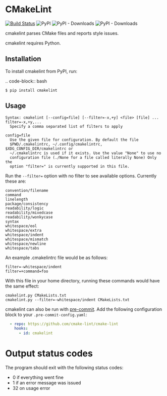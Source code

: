 # CMakeLint

[![Build Status](https://travis-ci.org/cmake-lint/cmake-lint.svg?branch=develop)](https://travis-ci.org/cmake-lint/cmake-lint)
![PyPI](https://img.shields.io/pypi/v/cmakelint.svg)
![PyPI - Downloads](https://img.shields.io/pypi/dd/cmakelint.svg)
![PyPI - Downloads](https://img.shields.io/pypi/dm/cmakelint.svg)

cmakelint parses CMake files and reports style issues.

cmakelint requires Python.

## Installation

To install cmakelint from PyPI, run:

.. code-block:: bash

    $ pip install cmakelint

## Usage

    Syntax: cmakelint [--config=file] [--filter=-x,+y] <file> [file] ...
    filter=-x,+y,...
      Specify a comma separated list of filters to apply

    config=file
      Use the given file for configuration. By default the file
      $PWD/.cmakelintrc, ~/.config/cmakelintrc, $XDG_CONFIG_DIR/cmakelintrc or
      ~/.cmakelintrc is used if it exists. Use the value "None" to use no
      configuration file (./None for a file called literally None) Only the
      option "filter=" is currently supported in this file.

Run the `--filter=` option with no filter to see available options. Currently
these are:

    convention/filename
    command
    linelength
    package/consistency
    readability/logic
    readability/mixedcase
    readability/wonkycase
    syntax
    whitespace/eol
    whitespace/extra
    whitespace/indent
    whitespace/mismatch
    whitespace/newline
    whitespace/tabs

An example .cmakelintrc file would be as follows:

    filter=-whitespace/indent
    filter=+command=foo

With this file in your home directory, running these commands would have the
same effect:

    cmakelint.py CMakeLists.txt
    cmakelint.py --filter=-whitespace/indent CMakeLists.txt

cmakelint can also be run with [pre-commit](https://pre-commit.com). Add the following configuration block to your `.pre-commit-config.yaml`:

``` yaml
  - repo: https://github.com/cmake-lint/cmake-lint
    hooks:
      - id: cmakelint
```

# Output status codes

The program should exit with the following status codes:

* 0 if everything went fine
* 1 if an error message was issued
* 32 on usage error
